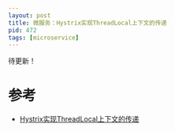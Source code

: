 ```yaml
---
layout: post
title: 微服务：Hystrix实现ThreadLocal上下文的传递
pid: 472
tags: [microservice]
---
```



待更新！



# 参考
+ [Hystrix实现ThreadLocal上下文的传递](https://www.cnblogs.com/duanxz/p/10949816.html)